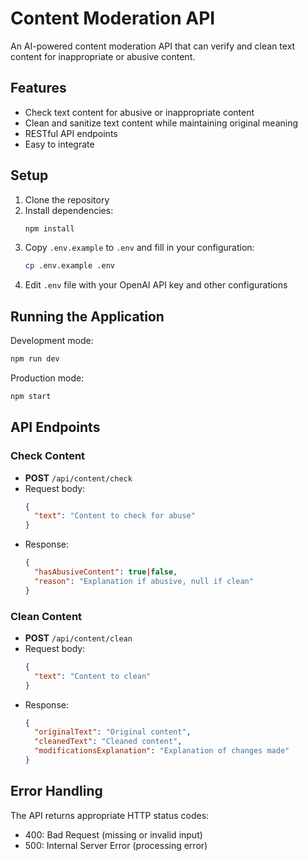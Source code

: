 # Content Moderation API

An AI-powered content moderation API that can verify and clean text content for inappropriate or abusive content.

## Features

- Check text content for abusive or inappropriate content
- Clean and sanitize text content while maintaining original meaning
- RESTful API endpoints
- Easy to integrate

## Setup

1. Clone the repository
2. Install dependencies:
   ```bash
   npm install
   ```
3. Copy `.env.example` to `.env` and fill in your configuration:
   ```bash
   cp .env.example .env
   ```
4. Edit `.env` file with your OpenAI API key and other configurations

## Running the Application

Development mode:
```bash
npm run dev
```

Production mode:
```bash
npm start
```

## API Endpoints

### Check Content
- **POST** `/api/content/check`
- Request body:
  ```json
  {
    "text": "Content to check for abuse"
  }
  ```
- Response:
  ```json
  {
    "hasAbusiveContent": true|false,
    "reason": "Explanation if abusive, null if clean"
  }
  ```

### Clean Content
- **POST** `/api/content/clean`
- Request body:
  ```json
  {
    "text": "Content to clean"
  }
  ```
- Response:
  ```json
  {
    "originalText": "Original content",
    "cleanedText": "Cleaned content",
    "modificationsExplanation": "Explanation of changes made"
  }
  ```

## Error Handling

The API returns appropriate HTTP status codes:
- 400: Bad Request (missing or invalid input)
- 500: Internal Server Error (processing error)
